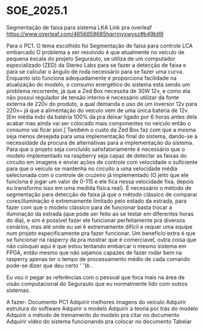 # SOE_2025.1
Segmentação de faixa para sistema LKA
Link pra overleaf https://www.overleaf.com/4656859685hqrrjnyxwysz#b49b99

Para o PC1.
O tema escolhido foi Segmentação de faixa para controle LCA embarcado
O problema a ser resolvido é que atualmente no veículo de pequena escala do projeto Segurauto, se utiliza de um computador especializado (ZED) da Stereo Labs para se fazer a detecção de faixa e para se calcular o ângulo de roda necessário para se fazer uma curva. Enquanto isto funciona adequadamente e proporciona facilidade na atualização do modelo, o consumo energético do sistema está sendo um problema recorrente, já que a Zed Box necessita de 30W 12v, e como ela não possuí regulador de tensão interno é necessário utilizar da fonte externa de 220v do produto, a qual demanda o uso de um inversor 12v para 220v~ já que a alimentação do veículo vem de uma única bateria de 12v. [Em média indo da batéria 100% da pra deixar ligado por 6 horas antes dela acabar mas ainda vai ser colocado mais componentes no veículo então o consumo vai ficar pior.]
Também o custo da Zed Box faz com que a mesma seja menos desejada para uma implementação final do sistema, dando-se a necessidade da procura de alternativas para a implementação do sistema.
Para que o projeto seja concluido satisfatoriamente é necessário que o modelo implementado na raspberry seja capaz de detectar as faixas do circuito em imagens e enviar ações de controle com velocidade o suficiente para que o veículo se mantenha no circuito a uma velocidade média selecionada com o controle de cruzeiro já implementado (O jeito que ele funciona é jogar um valor de 0-115 e ele fica nessa velocidade fixa, depois eu transformo isso em uma medida física real).
É necessário o método de segmentação para detecção de faixa já que o método clássico de comparar cores/iluminação é extremamente limitado pelo estado da estrada, para fazer com que o modelo clássico para de funcionar basta trocar a iluminação da estrada (que pode ser feito ao se testar em diferentes horas do dia), e sim é possível fazer ele funcionar perfeitamente pra diversos cenários, mas até onde eu sei é extremamente difícil e requer uma equipe num projeto especificamente pra fazer funcionar.
Um benefício extra é que se funcionar na rasperry da pra mostrar que é comerciavel, outra coisa que não coloquei aqui é que estou tentando embarcar o mesmo sistema em FPGA, então mesmo que não sejamos capazes de fazer rodar bem na rasperry apenas ter o tempo de processamento médio de cada comando pode-se dizer que deu certo ' ')b .

Eu vou ir pegar as referências com o pessoal que foca mais na área de visão computacional do Segurauto que eu normalmente lido com outros sistemas.

A fazer-
Documento PC1
Adquirir melhores imagens do veículo
Adquirir estrutura do software
Adquirir o modelo
Adquirir a teoria por trás do modelo
Adquirir o método de treinamento do modelo pra citar no documento
Adquirir vídeo do sistema funcionando pra colocar no documento
Tabelar
